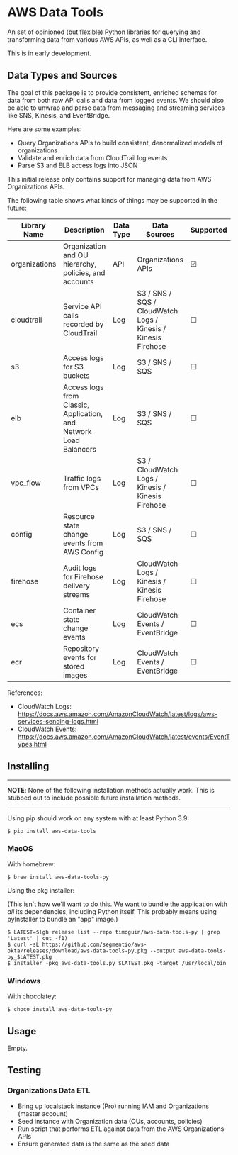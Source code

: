 # AWS Data Tools

An set of opinioned (but flexible) Python libraries for querying and transforming data
from various AWS APIs, as well as a CLI interface.

This is in early development.

## Data Types and Sources

The goal of this package is to provide consistent, enriched schemas for data from both
raw API calls and data from logged events. We should also be able to unwrap and parse
data from messaging and streaming services like SNS, Kinesis, and EventBridge.

Here are some examples:

- Query Organizations APIs to build consistent, denormalized models of organizations
- Validate and enrich data from CloudTrail log events
- Parse S3 and ELB access logs into JSON

This initial release only contains support for managing data from AWS Organizations
APIs.

The following table shows what kinds of things may be supported in the future:

| Library Name  | Description                                                       | Data Type | Data Sources                                                  | Supported |
|---------------|-------------------------------------------------------------------|-----------|---------------------------------------------------------------|-----------|
| organizations | Organization and OU hierarchy, policies, and accounts             | API       | Organizations APIs                                            | ☑         |
| cloudtrail    | Service API calls recorded by CloudTrail                          | Log       | S3 / SNS / SQS / CloudWatch Logs / Kinesis / Kinesis Firehose | ☐         |
| s3            | Access logs for S3 buckets                                        | Log       | S3 / SNS / SQS                                                | ☐         |
| elb           | Access logs from Classic, Application, and Network Load Balancers | Log       | S3 / SNS / SQS                                                | ☐         |
| vpc_flow      | Traffic logs from VPCs                                            | Log       | S3 / CloudWatch Logs / Kinesis / Kinesis Firehose             | ☐         |
| config        | Resource state change events from AWS Config                      | Log       | S3 / SNS / SQS                                                | ☐         |
| firehose      | Audit logs for Firehose delivery streams                          | Log       | CloudWatch Logs / Kinesis / Kinesis Firehose                  | ☐         |
| ecs           | Container state change events                                     | Log       | CloudWatch Events / EventBridge                               | ☐         |
| ecr           | Repository events for stored images                               | Log       | CloudWatch Events / EventBridge                               | ☐         |

References:

- CloudWatch Logs: https://docs.aws.amazon.com/AmazonCloudWatch/latest/logs/aws-services-sending-logs.html
- CloudWatch Events: https://docs.aws.amazon.com/AmazonCloudWatch/latest/events/EventTypes.html

## Installing

---

**NOTE**: None of the following installation methods actually work. This is stubbed out
to include possible future installation methods.

---

Using pip should work on any system with at least Python 3.9:

`$ pip install aws-data-tools`

### MacOS

With homebrew:

`$ brew install aws-data-tools-py`

Using the pkg installer:

(This isn't how we'll want to do this. We want to bundle the application with _all_ its
dependencies, including Python itself. This probably means using pyInstaller to bundle
an "app" image.)

```
$ LATEST=$(gh release list --repo timoguin/aws-data-tools-py | grep 'Latest' | cut -f1)
$ curl -sL https://github.com/segmentio/aws-okta/releases/download/aws-data-tools-py.pkg --output aws-data-tools-py_$LATEST.pkg
$ installer -pkg aws-data-tools.py_$LATEST.pkg -target /usr/local/bin
```

### Windows

With chocolatey:

`$ choco install aws-data-tools-py`

## Usage

Empty.

## Testing

### Organizations Data ETL

- Bring up localstack instance (Pro) running IAM and Organizations (master account)
- Seed instance with Organization data (OUs, accounts, policies)
- Run script that performs ETL against data from the AWS Organizations APIs
- Ensure generated data is the same as the seed data
